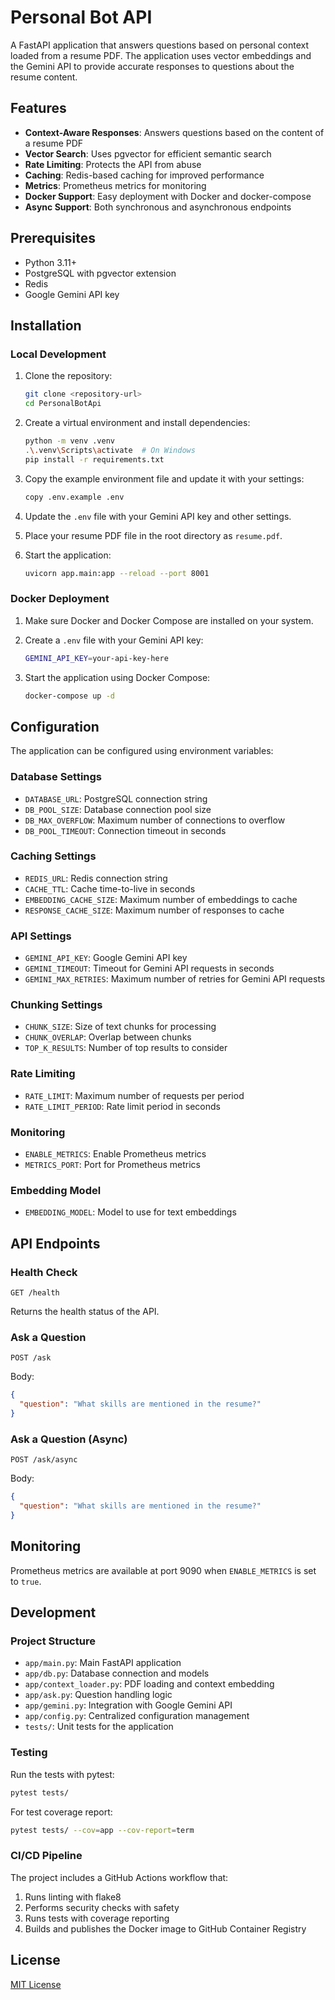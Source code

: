 # Personal Bot API

A FastAPI application that answers questions based on personal context loaded from a resume PDF. The application uses vector embeddings and the Gemini API to provide accurate responses to questions about the resume content.

## Features

- **Context-Aware Responses**: Answers questions based on the content of a resume PDF
- **Vector Search**: Uses pgvector for efficient semantic search
- **Rate Limiting**: Protects the API from abuse
- **Caching**: Redis-based caching for improved performance
- **Metrics**: Prometheus metrics for monitoring
- **Docker Support**: Easy deployment with Docker and docker-compose
- **Async Support**: Both synchronous and asynchronous endpoints

## Prerequisites

- Python 3.11+
- PostgreSQL with pgvector extension
- Redis
- Google Gemini API key

## Installation

### Local Development

1. Clone the repository:
   ```bash
   git clone <repository-url>
   cd PersonalBotApi
   ```

2. Create a virtual environment and install dependencies:
   ```bash
   python -m venv .venv
   .\.venv\Scripts\activate  # On Windows
   pip install -r requirements.txt
   ```

3. Copy the example environment file and update it with your settings:
   ```bash
   copy .env.example .env
   ```

4. Update the `.env` file with your Gemini API key and other settings.

5. Place your resume PDF file in the root directory as `resume.pdf`.

6. Start the application:
   ```bash
   uvicorn app.main:app --reload --port 8001
   ```

### Docker Deployment

1. Make sure Docker and Docker Compose are installed on your system.

2. Create a `.env` file with your Gemini API key:
   ```bash
   GEMINI_API_KEY=your-api-key-here
   ```

3. Start the application using Docker Compose:
   ```bash
   docker-compose up -d
   ```

## Configuration

The application can be configured using environment variables:

### Database Settings
- `DATABASE_URL`: PostgreSQL connection string
- `DB_POOL_SIZE`: Database connection pool size
- `DB_MAX_OVERFLOW`: Maximum number of connections to overflow
- `DB_POOL_TIMEOUT`: Connection timeout in seconds

### Caching Settings
- `REDIS_URL`: Redis connection string
- `CACHE_TTL`: Cache time-to-live in seconds
- `EMBEDDING_CACHE_SIZE`: Maximum number of embeddings to cache
- `RESPONSE_CACHE_SIZE`: Maximum number of responses to cache

### API Settings
- `GEMINI_API_KEY`: Google Gemini API key
- `GEMINI_TIMEOUT`: Timeout for Gemini API requests in seconds
- `GEMINI_MAX_RETRIES`: Maximum number of retries for Gemini API requests

### Chunking Settings
- `CHUNK_SIZE`: Size of text chunks for processing
- `CHUNK_OVERLAP`: Overlap between chunks
- `TOP_K_RESULTS`: Number of top results to consider

### Rate Limiting
- `RATE_LIMIT`: Maximum number of requests per period
- `RATE_LIMIT_PERIOD`: Rate limit period in seconds

### Monitoring
- `ENABLE_METRICS`: Enable Prometheus metrics
- `METRICS_PORT`: Port for Prometheus metrics

### Embedding Model
- `EMBEDDING_MODEL`: Model to use for text embeddings

## API Endpoints

### Health Check
```
GET /health
```
Returns the health status of the API.

### Ask a Question
```
POST /ask
```
Body:
```json
{
  "question": "What skills are mentioned in the resume?"
}
```

### Ask a Question (Async)
```
POST /ask/async
```
Body:
```json
{
  "question": "What skills are mentioned in the resume?"
}
```

## Monitoring

Prometheus metrics are available at port 9090 when `ENABLE_METRICS` is set to `true`.

## Development

### Project Structure

- `app/main.py`: Main FastAPI application
- `app/db.py`: Database connection and models
- `app/context_loader.py`: PDF loading and context embedding
- `app/ask.py`: Question handling logic
- `app/gemini.py`: Integration with Google Gemini API
- `app/config.py`: Centralized configuration management
- `tests/`: Unit tests for the application

### Testing

Run the tests with pytest:

```bash
pytest tests/
```

For test coverage report:

```bash
pytest tests/ --cov=app --cov-report=term
```

### CI/CD Pipeline

The project includes a GitHub Actions workflow that:

1. Runs linting with flake8
2. Performs security checks with safety
3. Runs tests with coverage reporting
4. Builds and publishes the Docker image to GitHub Container Registry

## License

[MIT License](LICENSE)
